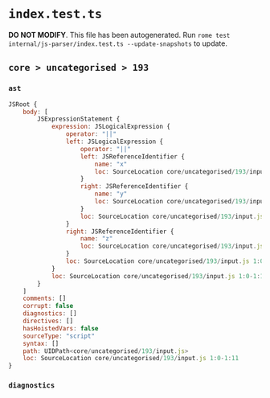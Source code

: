 # `index.test.ts`

**DO NOT MODIFY**. This file has been autogenerated. Run `rome test internal/js-parser/index.test.ts --update-snapshots` to update.

## `core > uncategorised > 193`

### `ast`

```javascript
JSRoot {
	body: [
		JSExpressionStatement {
			expression: JSLogicalExpression {
				operator: "||"
				left: JSLogicalExpression {
					operator: "||"
					left: JSReferenceIdentifier {
						name: "x"
						loc: SourceLocation core/uncategorised/193/input.js 1:0-1:1 (x)
					}
					right: JSReferenceIdentifier {
						name: "y"
						loc: SourceLocation core/uncategorised/193/input.js 1:5-1:6 (y)
					}
					loc: SourceLocation core/uncategorised/193/input.js 1:0-1:6
				}
				right: JSReferenceIdentifier {
					name: "z"
					loc: SourceLocation core/uncategorised/193/input.js 1:10-1:11 (z)
				}
				loc: SourceLocation core/uncategorised/193/input.js 1:0-1:11
			}
			loc: SourceLocation core/uncategorised/193/input.js 1:0-1:11
		}
	]
	comments: []
	corrupt: false
	diagnostics: []
	directives: []
	hasHoistedVars: false
	sourceType: "script"
	syntax: []
	path: UIDPath<core/uncategorised/193/input.js>
	loc: SourceLocation core/uncategorised/193/input.js 1:0-1:11
}
```

### `diagnostics`

```

```
